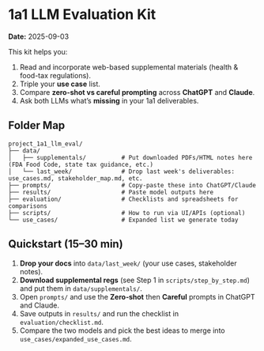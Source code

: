 # 1a1 LLM Evaluation Kit

**Date:** 2025-09-03

This kit helps you:
1) Read and incorporate web-based supplemental materials (health & food-tax regulations).
2) Triple your **use case** list.
3) Compare **zero-shot vs careful prompting** across **ChatGPT** and **Claude**.
4) Ask both LLMs what’s **missing** in your 1a1 deliverables.

## Folder Map
```
project_1a1_llm_eval/
├── data/
│   ├── supplementals/          # Put downloaded PDFs/HTML notes here (FDA Food Code, state tax guidance, etc.)
│   └── last_week/              # Drop last week's deliverables: use_cases.md, stakeholder_map.md, etc.
├── prompts/                    # Copy-paste these into ChatGPT/Claude
├── results/                    # Paste model outputs here
├── evaluation/                 # Checklists and spreadsheets for comparisons
├── scripts/                    # How to run via UI/APIs (optional)
└── use_cases/                  # Expanded list we generate today
```

## Quickstart (15–30 min)
1. **Drop your docs** into `data/last_week/` (your use cases, stakeholder notes).
2. **Download supplemental regs** (see Step 1 in `scripts/step_by_step.md`) and put them in `data/supplementals/`.
3. Open `prompts/` and use the **Zero‑shot** then **Careful** prompts in ChatGPT and Claude.
4. Save outputs in `results/` and run the checklist in `evaluation/checklist.md`.
5. Compare the two models and pick the best ideas to merge into `use_cases/expanded_use_cases.md`.
